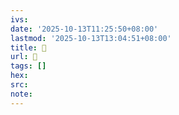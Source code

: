 ```yaml
---
ivs:
date: '2025-10-13T11:25:50+08:00'
lastmod: '2025-10-13T13:04:51+08:00'
title: 󰊞
url: 󰊞
tags: []
hex: 
src:
note:
---
```

